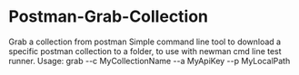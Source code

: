 # Postman-Grab-Collection
Grab a collection from postman
Simple command line tool to download a specific postman collection to a folder, to use with newman cmd line test runner.
Usage: grab --c MyCollectionName --a MyApiKey --p MyLocalPath
